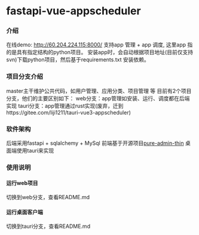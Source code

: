 # fastapi-vue-appscheduler

### 介绍
在线demo: http://60.204.224.115:8000/
支持app 管理 + app 调度, 这里app 指的是具有指定结构的python项目。
安装app时，会自动根据项目地址(目前仅支持svn)下载python项目，然后基于requirements.txt 安装依赖。

### 项目分支介绍
master主干维护公共代码，如用户管理、应用分类、项目管理 等
目前有2个项目分支，他们的主要区别如下：
web分支：app管理如安装、运行、调度都在后端实现
tauri分支：app管理通过rust实现(废弃，迁到https://gitee.com/liji1211/tauri-vue3-appscheduler)

### 软件架构
后端采用fastapi + sqlalchemy + MySql
前端基于开源项目[pure-admin-thin](https://github.com/pure-admin/pure-admin-thin)
桌面端使用tauri来实现

### 使用说明
#### 运行web项目
切换到web分支，查看README.md

#### 运行桌面客户端
切换到tauri分支，查看README.md
